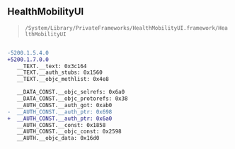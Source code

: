 ## HealthMobilityUI

> `/System/Library/PrivateFrameworks/HealthMobilityUI.framework/HealthMobilityUI`

```diff

-5200.1.5.4.0
+5200.1.7.0.0
   __TEXT.__text: 0x3c164
   __TEXT.__auth_stubs: 0x1560
   __TEXT.__objc_methlist: 0x4e8

   __DATA_CONST.__objc_selrefs: 0x6a0
   __DATA_CONST.__objc_protorefs: 0x38
   __AUTH_CONST.__auth_got: 0xab0
-  __AUTH_CONST.__auth_ptr: 0x698
+  __AUTH_CONST.__auth_ptr: 0x6a0
   __AUTH_CONST.__const: 0x1858
   __AUTH_CONST.__objc_const: 0x2598
   __AUTH.__objc_data: 0x16d0

```

